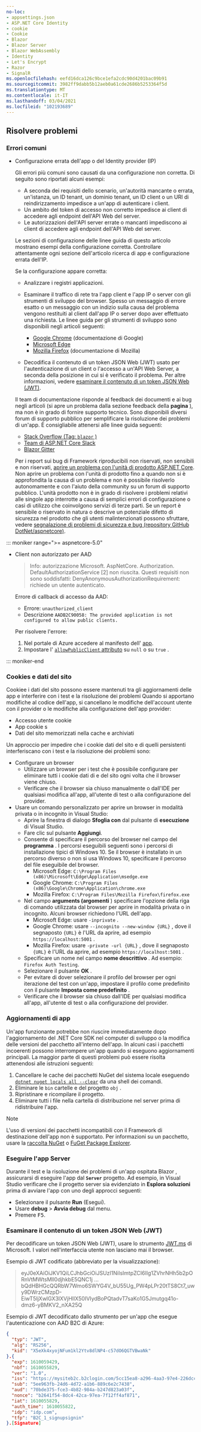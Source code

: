 ```yaml
---
no-loc:
- appsettings.json
- ASP.NET Core Identity
- cookie
- Cookie
- Blazor
- Blazor Server
- Blazor WebAssembly
- Identity
- Let's Encrypt
- Razor
- SignalR
ms.openlocfilehash: eefd16dca126c9bce1efa2cdc90d4201bac09b91
ms.sourcegitcommit: 3982ff9dabb5b12aeb0a61cde2686b5253364f5d
ms.translationtype: MT
ms.contentlocale: it-IT
ms.lasthandoff: 03/04/2021
ms.locfileid: "102193689"
---
```

## <a name="troubleshoot"></a>Risolvere problemi

### <a name="common-errors"></a>Errori comuni

* Configurazione errata dell'app o del Identity provider (IP)

  Gli errori più comuni sono causati da una configurazione non corretta. Di seguito sono riportati alcuni esempi:
  
  * A seconda dei requisiti dello scenario, un'autorità mancante o errata, un'istanza, un ID tenant, un dominio tenant, un ID client o un URI di reindirizzamento impedisce a un'app di autenticare i client.
  * Un ambito del token di accesso non corretto impedisce ai client di accedere agli endpoint dell'API Web del server.
  * Le autorizzazioni dell'API server errate o mancanti impediscono ai client di accedere agli endpoint dell'API Web del server.
  
  Le sezioni di configurazione delle linee guida di questo articolo mostrano esempi della configurazione corretta. Controllare attentamente ogni sezione dell'articolo ricerca di app e configurazione errata dell'IP.
  
  Se la configurazione appare corretta:
  
  * Analizzare i registri applicazioni.
  * Esaminare il traffico di rete tra l'app client e l'app IP o server con gli strumenti di sviluppo del browser. Spesso un messaggio di errore esatto o un messaggio con un indizio sulla causa del problema vengono restituiti al client dall'app IP o server dopo aver effettuato una richiesta. Le linee guida per gli strumenti di sviluppo sono disponibili negli articoli seguenti:

    * [Google Chrome](https://developers.google.com/web/tools/chrome-devtools/network) (documentazione di Google)
    * [Microsoft Edge](/microsoft-edge/devtools-guide-chromium/network/)
    * [Mozilla Firefox](https://developer.mozilla.org/docs/Tools/Network_Monitor) (documentazione di Mozilla)

  * Decodifica il contenuto di un token JSON Web (JWT) usato per l'autenticazione di un client o l'accesso a un'API Web Server, a seconda della posizione in cui si è verificato il problema. Per altre informazioni, vedere [esaminare il contenuto di un token JSON Web (JWT)](#inspect-the-content-of-a-json-web-token-jwt).
  
  Il team di documentazione risponde al feedback dei documenti e ai bug negli articoli (si apre un problema dalla sezione feedback della **pagina** ), ma non è in grado di fornire supporto tecnico. Sono disponibili diversi forum di supporto pubblico per semplificare la risoluzione dei problemi di un'app. È consigliabile attenersi alle linee guida seguenti:
  
  * [Stack Overflow (Tag: `blazor` )](https://stackoverflow.com/questions/tagged/blazor)
  * [Team di ASP.NET Core Slack](http://tattoocoder.com/aspnet-slack-sign-up/)
  * [Blazor Gitter](https://gitter.im/aspnet/Blazor)
  
  Per i report sui bug di Framework riproducibili non riservati, non sensibili e non riservati, [aprire un problema con l'unità di prodotto ASP.NET Core](https://github.com/dotnet/aspnetcore/issues). Non aprire un problema con l'unità di prodotto fino a quando non si è approfondita la causa di un problema e non è possibile risolverlo autonomamente e con l'aiuto della community su un forum di supporto pubblico. L'unità prodotto non è in grado di risolvere i problemi relativi alle singole app interrotte a causa di semplici errori di configurazione o casi di utilizzo che coinvolgono servizi di terze parti. Se un report è sensibile o riservato in natura o descrive un potenziale difetto di sicurezza nel prodotto che gli utenti malintenzionati possono sfruttare, vedere [segnalazione di problemi di sicurezza e bug (repository GitHub DotNet/aspnetcore)](https://github.com/dotnet/aspnetcore/blob/main/CONTRIBUTING.md#reporting-security-issues-and-bugs).

::: moniker range=">= aspnetcore-5.0"

* Client non autorizzato per AAD

  > Info: autorizzazione Microsoft. AspNetCore. Authorization. DefaultAuthorizationService [2] non riuscita. Questi requisiti non sono soddisfatti: DenyAnonymousAuthorizationRequirement: richiede un utente autenticato.

  Errore di callback di accesso da AAD:

  * Errore: `unauthorized_client`
  * Descrizione `AADB2C90058: The provided application is not configured to allow public clients.`

  Per risolvere l'errore:

  1. Nel portale di Azure accedere al manifesto dell' [app](/azure/active-directory/develop/reference-app-manifest).
  1. Impostare l' [ `allowPublicClient` attributo](/azure/active-directory/develop/reference-app-manifest#allowpublicclient-attribute) su `null` o su `true` .

::: moniker-end

### <a name="cookies-and-site-data"></a>Cookies e dati del sito

Cookiee i dati del sito possono essere mantenuti tra gli aggiornamenti delle app e interferire con i test e la risoluzione dei problemi Quando si apportano modifiche al codice dell'app, si cancellano le modifiche dell'account utente con il provider o le modifiche alla configurazione dell'app provider:

* Accesso utente cookie
* App cookie s
* Dati del sito memorizzati nella cache e archiviati

Un approccio per impedire che i cookie dati del sito e di quelli persistenti interferiscano con i test e la risoluzione dei problemi sono:

* Configurare un browser
  * Utilizzare un browser per i test che è possibile configurare per eliminare tutti i cookie dati di e del sito ogni volta che il browser viene chiuso.
  * Verificare che il browser sia chiuso manualmente o dall'IDE per qualsiasi modifica all'app, all'utente di test o alla configurazione del provider.
* Usare un comando personalizzato per aprire un browser in modalità privata o in incognito in Visual Studio:
  * Aprire la finestra di dialogo **Sfoglia con** dal pulsante di **esecuzione** di Visual Studio.
  * Fare clic sul pulsante **Aggiungi**.
  * Consente di specificare il percorso del browser nel campo del **programma** . I percorsi eseguibili seguenti sono i percorsi di installazione tipici di Windows 10. Se il browser è installato in un percorso diverso o non si usa Windows 10, specificare il percorso del file eseguibile del browser.
    * Microsoft Edge: `C:\Program Files (x86)\Microsoft\Edge\Application\msedge.exe`
    * Google Chrome: `C:\Program Files (x86)\Google\Chrome\Application\chrome.exe`
    * Mozilla Firefox: `C:\Program Files\Mozilla Firefox\firefox.exe`
  * Nel campo **arguments (argomenti** ) specificare l'opzione della riga di comando utilizzata dal browser per aprire in modalità privata o in incognito. Alcuni browser richiedono l'URL dell'app.
    * Microsoft Edge: usare `-inprivate` .
    * Google Chrome: usare `--incognito --new-window {URL}` , dove il segnaposto `{URL}` è l'URL da aprire, ad esempio `https://localhost:5001` .
    * Mozilla Firefox: usare `-private -url {URL}` , dove il segnaposto `{URL}` è l'URL da aprire, ad esempio `https://localhost:5001` .
  * Specificare un nome nel campo **nome descrittivo** . Ad esempio: `Firefox Auth Testing`.
  * Selezionare il pulsante **OK** .
  * Per evitare di dover selezionare il profilo del browser per ogni iterazione del test con un'app, impostare il profilo come predefinito con il pulsante **Imposta come predefinito** .
  * Verificare che il browser sia chiuso dall'IDE per qualsiasi modifica all'app, all'utente di test o alla configurazione del provider.

### <a name="app-upgrades"></a>Aggiornamenti di app

Un'app funzionante potrebbe non riuscire immediatamente dopo l'aggiornamento del .NET Core SDK nel computer di sviluppo o la modifica delle versioni del pacchetto all'interno dell'app. In alcuni casi i pacchetti incoerenti possono interrompere un'app quando si eseguono aggiornamenti principali. La maggior parte di questi problemi può essere risolta attenendosi alle istruzioni seguenti:

1. Cancellare le cache dei pacchetti NuGet del sistema locale eseguendo [`dotnet nuget locals all --clear`](/dotnet/core/tools/dotnet-nuget-locals) da una shell dei comandi.
1. Eliminare le `bin` cartelle e del progetto `obj` .
1. Ripristinare e ricompilare il progetto.
1. Eliminare tutti i file nella cartella di distribuzione nel server prima di ridistribuire l'app.

> [!NOTE]
> L'uso di versioni dei pacchetti incompatibili con il Framework di destinazione dell'app non è supportato. Per informazioni su un pacchetto, usare la [raccolta NuGet](https://www.nuget.org) o [FuGet Package Explorer](https://www.fuget.org).

### <a name="run-the-server-app"></a>Eseguire l'app Server

Durante il test e la risoluzione dei problemi di un'app ospitata Blazor , assicurarsi di eseguire l'app dal **`Server`** progetto. Ad esempio, in Visual Studio verificare che il progetto server sia evidenziato in **Esplora soluzioni** prima di avviare l'app con uno degli approcci seguenti:

* Selezionare il pulsante **Run** (Esegui).
* Usare **debug**  >  **Avvia debug** dal menu.
* Premere <kbd>F5</kbd>.

### <a name="inspect-the-content-of-a-json-web-token-jwt"></a>Esaminare il contenuto di un token JSON Web (JWT)

Per decodificare un token JSON Web (JWT), usare lo strumento [JWT.ms](https://jwt.ms/) di Microsoft. I valori nell'interfaccia utente non lasciano mai il browser.

Esempio di JWT codificato (abbreviato per la visualizzazione):

> eyJ0eXAiOiJKV1QiLCJhbGciOiJSUzI1NiIsImtpZCI6Ilg1ZVhrNHh5b2pORnVtMWtsMll0djhkbE5QNC1j ... bQdHBHGcQQRbW7Wmo6SWYG4V_bU55Ug_PW4pLPr20tTS8Ct7_uwy9DWrzCMzpD-EiwT5IjXwlGX3IXVjHIlX50IVIydBoPQtadvT7saKo1G5Jmutgq41o-dmz6-yBMKV2_nXA25Q

Esempio di JWT decodificato dallo strumento per un'app che esegue l'autenticazione con AAD B2C di Azure:

```json
{
  "typ": "JWT",
  "alg": "RS256",
  "kid": "X5eXk4xyojNFum1kl2Ytv8dlNP4-c57dO6QGTVBwaNk"
}.{
  "exp": 1610059429,
  "nbf": 1610055829,
  "ver": "1.0",
  "iss": "https://mysiteb2c.b2clogin.com/5cc15ea8-a296-4aa3-97e4-226dcc9ad298/v2.0/",
  "sub": "5ee963fb-24d6-4d72-a1b6-889c6e2c7438",
  "aud": "70bde375-fce3-4b82-984a-b247d823a03f",
  "nonce": "b2641f54-8dc4-42ca-97ea-7f12ff4af871",
  "iat": 1610055829,
  "auth_time": 1610055822,
  "idp": "idp.com",
  "tfp": "B2C_1_signupsignin"
}.[Signature]
```
